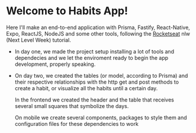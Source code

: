 # Welcome to Habits App!

Here I'll make an end-to-end application with Prisma, Fastify, React-Native, Expo, ReactJS, NodeJS and some other tools, following the [Rocketseat](https://github.com/Rocketseat) nlw (Next Level Week) tutorial.

- In day one, we made the project setup installing a lot of tools and dependecies and we let the enviroment ready to begin the app development, properly speaking.

- On day two, we created the tables (or model, according to Prisma) and their respective relationships with the http get and post methods to create a habit, or visualize all the habits until a certain day.

  In the frontend we created the header and the table that receives several small squares that symbolize the days.

  On mobile we create several components, packages to style them and configuration files for these dependencies to work
